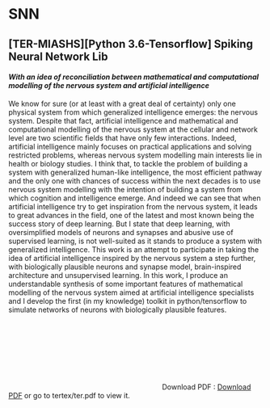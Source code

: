 # SNN
## [TER-MIASHS][Python 3.6-Tensorflow] Spiking Neural Network Lib

#### _With an idea of reconciliation between mathematical and computational modelling of the nervous system and artificial intelligence_

We know for sure (or at least with a great deal of certainty) only one physical system from which generalized intelligence emerges: the nervous system. Despite that fact, artificial intelligence and mathematical and computational  modelling of the nervous system at the cellular and network level are two scientific fields that have only few interactions. Indeed, artificial intelligence mainly focuses on practical applications and solving restricted problems, whereas nervous system modelling main interests lie in health or biology studies. I think that, to tackle the problem of building a system with generalized human-like intelligence, the most efficient pathway and the only one with chances of success within the next decades is to use nervous system modelling with the intention of building a system from which cognition and intelligence emerge. And indeed we can see that when artificial intelligence try to get inspiration from the nervous system, it leads to great advances in the field, one of the latest and most known being the success story of deep learning. But I state that deep learning, with oversimplified models of neurons and synapses and abusive use of supervised learning, is not well-suited as it stands to produce a system with generalized intelligence. This work is an attempt to participate in taking the idea of artificial intelligence inspired by the nervous system a step further, with biologically plausible neurons and synapse model, brain-inspired architecture and unsupervised learning. In this work, I produce an understandable synthesis of some important features of mathematical modelling of the nervous system aimed at artificial intelligence specialists and I develop the first (in my knowledge) toolkit in python/tensorflow to simulate networks of neurons with biologically plausible features.
<object data="https://github.com/ArnoGranier/SNN/files/1934781/ter.pdf" type="application/pdf" width="700px" height="700px">
    <embed src="https://github.com/ArnoGranier/SNN/files/1934781/ter.pdf">
        Download PDF : <a href="https://github.com/ArnoGranier/SNN/files/1934781/ter.pdf">Download PDF</a> or go to tertex/ter.pdf to view it.</p>
    </embed>
</object>

